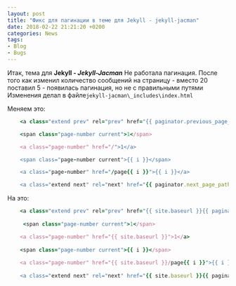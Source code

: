 ```yaml
---
layout: post  
title: "Фикс для пагинации в теме для Jekyll - jekyll-jacman"  
date: 2018-02-22 21:21:20 +0200
categories: News
tags: 
- Blog
- Bugs
---
```

Итак, тема для **Jekyll - *Jekyll-Jacman***
Не работала пагинация.
После того как изменил количество сообщений на страницу - вместо 20 поставил 5 - появилась пагинация, но не с правильными путями
Изменения делал в файле`jekyll-jacman\_includes\index.html`

Меняем это:

```ruby
    <a class="extend prev" rel="prev" href="{{ paginator.previous_page_path }}"><span></span>Prev</a>

    <span class="page-number current">1</span>

    <a class="page-number" href="/">1</a>

    <span class="page-number current">{{ i }}</span>

    <a class="page-number" href="/page{{ i }}">{{ i }}</a>

    <a class="extend next" rel="next" href="{{ paginator.next_page_path }}">Next<span></span></a>
```

На это:

```ruby
    <a class="extend prev" rel="prev" href="{{ site.baseurl }}{{ paginator.previous_page_path }}"><span></span>Пред.</a>
  
     <span class="page-number current">1</span>

    <a class="page-number" href="{{ site.baseurl }}">1</a>
  
    <span class="page-number current">{{ i }}</span>
  
    <a class="page-number" href="{{ site.baseurl }}/page{{ i }}">{{ i }}</a>
  
    <a class="extend next" rel="next" href="{{ site.baseurl }}{{ paginator.next_page_path }}">След.<span></span></a> 
```

